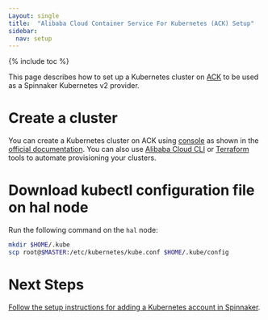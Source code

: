 ```yaml
---
Layout: single
title:  "Alibaba Cloud Container Service For Kubernetes (ACK) Setup"
sidebar:
  nav: setup
---
```


{% include toc %}

This page describes how to set up a Kubernetes cluster on
[ACK](https://www.alibabacloud.com/product/kubernetes) to be used as a Spinnaker
Kubernetes v2 provider.

# Create a cluster

You can create a Kubernetes cluster on ACK using [console](https://cs.console.aliyun.com) 
as shown in the [official documentation](https://www.alibabacloud.com/help/doc-detail/86488.htm). 
You can also use [Alibaba Cloud CLI](https://github.com/aliyun/aliyun-cli) or 
[Terraform ](https://www.terraform.io/docs/providers/alicloud/r/cs_kubernetes.html) tools to automate provisioning your clusters.

# Download kubectl configuration file on hal node

Run the following command on the `hal` node:

```bash
mkdir $HOME/.kube
scp root@$MASTER:/etc/kubernetes/kube.conf $HOME/.kube/config
```

# Next Steps

[Follow the setup instructions for adding a Kubernetes account in
Spinnaker](/setup/install/providers/kubernetes-v2/#adding-an-account).
